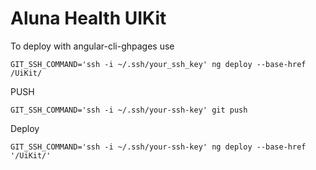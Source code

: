 # Aluna Health UIKit

To deploy with angular-cli-ghpages use

`GIT_SSH_COMMAND='ssh -i ~/.ssh/your_ssh_key' ng deploy --base-href /UiKit/`

PUSH

`GIT_SSH_COMMAND='ssh -i ~/.ssh/your-ssh-key' git push`

Deploy

`GIT_SSH_COMMAND='ssh -i ~/.ssh/your-ssh-key' ng deploy --base-href '/UiKit/'`
